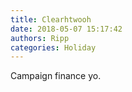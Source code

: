 ```yaml
---
title: Clearhtwooh
date: 2018-05-07 15:17:42
authors: Ripp
categories: Holiday
---
```


 Campaign finance yo.